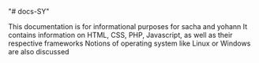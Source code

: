 "# docs-SY" 

This documentation is for informational purposes for sacha and yohann
It contains information on HTML, CSS, PHP, Javascript, as well as their respective frameworks
Notions of operating system like Linux or Windows are also discussed
